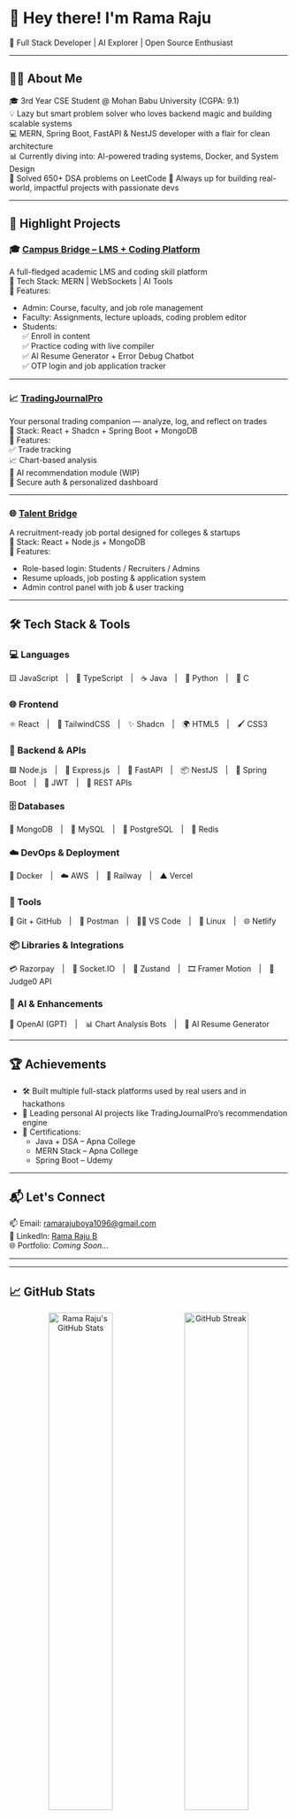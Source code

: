 # 👋 Hey there! I'm Rama Raju

🚀 Full Stack Developer | AI Explorer | Open Source Enthusiast

---

## 👨‍💻 About Me

🎓 3rd Year CSE Student @ Mohan Babu University (CGPA: 9.1)  
💡 Lazy but smart problem solver who loves backend magic and building scalable systems  
💻 MERN, Spring Boot, FastAPI & NestJS developer with a flair for clean architecture  
📊 Currently diving into: AI-powered trading systems, Docker, and System Design  
🧠 Solved 650+ DSA problems on LeetCode 
🤝 Always up for building real-world, impactful projects with passionate devs

---

## 🌟 Highlight Projects

### 🎓 [Campus Bridge – LMS + Coding Platform](https://campusbridge-student.vercel.app/)
A full-fledged academic LMS and coding skill platform  
🔹 Tech Stack: MERN | WebSockets | AI Tools  
🔹 Features:
- Admin: Course, faculty, and job role management  
- Faculty: Assignments, lecture uploads, coding problem editor  
- Students:  
  ✅ Enroll in content  
  ✅ Practice coding with live compiler  
  ✅ AI Resume Generator + Error Debug Chatbot  
  ✅ OTP login and job application tracker  

---

### 📈 [TradingJournalPro](https://tradingjournalpro.vercel.app/)
Your personal trading companion — analyze, log, and reflect on trades  
🔹 Stack: React + Shadcn + Spring Boot + MongoDB  
🔹 Features:  
✅ Trade tracking  
📈 Chart-based analysis  
🤖 AI recommendation module (WIP)  
🔐 Secure auth & personalized dashboard

---

### 🌐 [Talent Bridge](https://talentbridge01.vercel.app/)
A recruitment-ready job portal designed for colleges & startups  
🔹 Stack: React + Node.js + MongoDB  
🔹 Features:
- Role-based login: Students / Recruiters / Admins  
- Resume uploads, job posting & application system  
- Admin control panel with job & user tracking  

---

## 🛠️ Tech Stack & Tools

### 💻 Languages  
🟨 JavaScript | 🔷 TypeScript | ☕ Java | 🐍 Python | 🧠 C

### 🌐 Frontend  
⚛️ React | 🎨 TailwindCSS | ✨ Shadcn | 🌍 HTML5 | 🖌️ CSS3

### 🧠 Backend & APIs  
🟩 Node.js | 🚂 Express.js | 🚀 FastAPI | 📦 NestJS | 🌱 Spring Boot | 🔐 JWT | 📡 REST APIs

### 🗄️ Databases  
🍃 MongoDB | 🐬 MySQL | 🐘 PostgreSQL | 🧠 Redis

### ☁️ DevOps & Deployment  
🐳 Docker | ☁️ AWS | 🚆 Railway | ▲ Vercel

### 🔧 Tools  
🐙 Git + GitHub | 📮 Postman | 🧑‍💻 VS Code | 🐧 Linux | 🌐 Netlify

### 📦 Libraries & Integrations  
💳 Razorpay | 📡 Socket.IO | 🧠 Zustand | 🎞️ Framer Motion | 🧪 Judge0 API

### 🤖 AI & Enhancements  
🧠 OpenAI (GPT) | 📊 Chart Analysis Bots | 📝 AI Resume Generator

---

## 🏆 Achievements

- 🛠 Built multiple full-stack platforms used by real users and in hackathons  
- 🤖 Leading personal AI projects like TradingJournalPro’s recommendation engine  
- 📜 Certifications:
  - Java + DSA – Apna College  
  - MERN Stack – Apna College  
  - Spring Boot – Udemy  

---

## 📬 Let's Connect

📫 Email: ramarajuboya1096@gmail.com  
🔗 LinkedIn: [Rama Raju B](https://www.linkedin.com/in/rama-raju-b-8a19a62bb/)  
🌐 Portfolio: *Coming Soon...*  

---

---

## 📈 GitHub Stats

<p align="center">
  <img src="https://github-readme-stats.vercel.app/api?username=ramraj1096&show_icons=true&theme=radical" alt="Rama Raju's GitHub Stats" width="48%" />
  <img src="https://github-readme-streak-stats.herokuapp.com/?user=RamaRajuB&theme=radical" alt="GitHub Streak" width="48%" />
</p>

<p align="center">
  <img src="https://github-readme-stats.vercel.app/api/top-langs/?username=ramraj1096&layout=compact&theme=radical" alt="Top Languages" width="40%" />
</p>

---

## 🌟 Personal Philosophy

> “Build with purpose. Learn with curiosity. Execute with clarity.”  
> — Rama Raju

---
